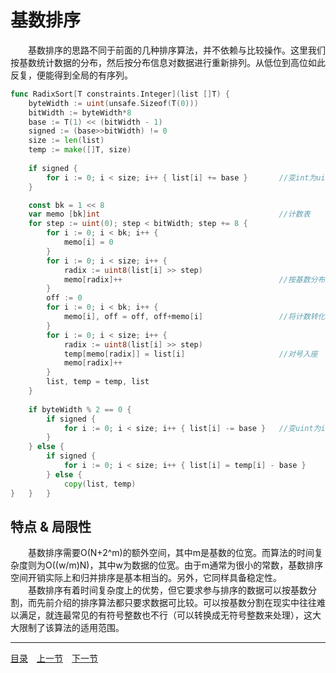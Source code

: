 # 基数排序
　　基数排序的思路不同于前面的几种排序算法，并不依赖与比较操作。这里我们按基数统计数据的分布，然后按分布信息对数据进行重新排列。从低位到高位如此反复，便能得到全局的有序列。

```go
func RadixSort[T constraints.Integer](list []T) {
    byteWidth := uint(unsafe.Sizeof(T(0)))
    bitWidth := byteWidth*8
    base := T(1) << (bitWidth - 1)
    signed := (base>>bitWidth) != 0
    size := len(list)
    temp := make([]T, size)
    
    if signed {
        for i := 0; i < size; i++ { list[i] += base }       //变int为uint
    }

    const bk = 1 << 8
    var memo [bk]int                                        //计数表
    for step := uint(0); step < bitWidth; step += 8 {
        for i := 0; i < bk; i++ {
            memo[i] = 0
        }
        for i := 0; i < size; i++ {
            radix := uint8(list[i] >> step)
            memo[radix]++                                   //按基数分布计数
        }
        off := 0
        for i := 0; i < bk; i++ {
            memo[i], off = off, off+memo[i]                 //将计数转化为偏移
        }
        for i := 0; i < size; i++ {
            radix := uint8(list[i] >> step)
            temp[memo[radix]] = list[i]                     //对号入座
            memo[radix]++
        }
        list, temp = temp, list
    }
    
    if byteWidth % 2 == 0 {
        if signed {
            for i := 0; i < size; i++ { list[i] -= base }   //变uint为int
        }
    } else {
        if signed {
            for i := 0; i < size; i++ { list[i] = temp[i] - base }
        } else {
            copy(list, temp)
}   }   }
```

## 特点 & 局限性
　　基数排序需要O(N+2^m)的额外空间，其中m是基数的位宽。而算法的时间复杂度则为O((w/m)N)，其中w为数据的位宽。由于m通常为很小的常数，基数排序空间开销实际上和归并排序是基本相当的。另外，它同样具备稳定性。  
　　基数排序有着时间复杂度上的优势，但它要求参与排序的数据可以按基数分割，而先前介绍的排序算法都只要求数据可比较。可以按基数分割在现实中往往难以满足，就连最常见的有符号整数也不行（可以转换成无符号整数来处理），这大大限制了该算法的适用范围。

---
[目录](../README.md)　[上一节](1C.md)　[下一节](1.md)

